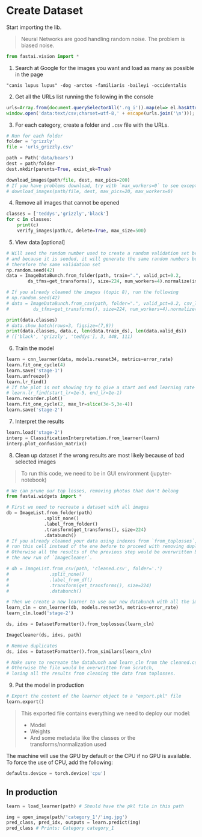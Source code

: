 # Create Dataset

Start importing the lib.

> Neural Networks are good handling random noise. The problem is biased noise.

```py
from fastai.vision import *
```

1. Search at Google for the images you want and load as many as possible in the page

```
"canis lupus lupus" -dog -arctos -familiaris -baileyi -occidentalis
```

2. Get all the URLs list running the following in the console

```js
urls=Array.from(document.querySelectorAll('.rg_i')).map(el=> el.hasAttribute('data-src')?el.getAttribute('data-src'):el.getAttribute('data-iurl'));
window.open('data:text/csv;charset=utf-8,' + escape(urls.join('\n')));
```

3. For each category, create a folder and `.csv` file with the URLs.

```py
# Run for each folder
folder = 'grizzly'
file = 'urls_grizzly.csv'

path = Path('data/bears')
dest = path/folder
dest.mkdir(parents=True, exist_ok=True)

download_images(path/file, dest, max_pics=200)
# If you have problems download, try with `max_workers=0` to see exceptions:
# download_images(path/file, dest, max_pics=20, max_workers=0)
```

4. Remove all images that cannot be opened

```py
classes = ['teddys','grizzly','black']
for c in classes:
    print(c)
    verify_images(path/c, delete=True, max_size=500)
```

5. View data [optional]

```py
# Will seed the random number used to create a random validation set below, 
# and because it is seeded, it will generate the same random numbers between runs,
# therefore the same validation set
np.random.seed(42) 
data = ImageDataBunch.from_folder(path, train=".", valid_pct=0.2,
        ds_tfms=get_transforms(), size=224, num_workers=4).normalize(imagenet_stats)

# If you already cleaned the images (topic 8), run the following
# np.random.seed(42)
# data = ImageDataBunch.from_csv(path, folder=".", valid_pct=0.2, csv_labels='cleaned.csv',
#         ds_tfms=get_transforms(), size=224, num_workers=4).normalize(imagenet_stats)

print(data.classes)
# data.show_batch(rows=3, figsize=(7,8))
print(data.classes, data.c, len(data.train_ds), len(data.valid_ds))
# (['black', 'grizzly', 'teddys'], 3, 448, 111)
```

6. Train the model

```py
learn = cnn_learner(data, models.resnet34, metrics=error_rate)
learn.fit_one_cycle(4)
learn.save('stage-1')
learn.unfreeze()
learn.lr_find()
# If the plot is not showing try to give a start and end learning rate
# learn.lr_find(start_lr=1e-5, end_lr=1e-1)
learn.recorder.plot()
learn.fit_one_cycle(2, max_lr=slice(3e-5,3e-4))
learn.save('stage-2')
```

7. Interpret the results

```py
learn.load('stage-2')
interp = ClassificationInterpretation.from_learner(learn)
interp.plot_confusion_matrix()
```

8. Clean up dataset if the wrong results are most likely because of bad selected images

> To run this code, we need to be in GUI environment (jupyter-notebook)
```py
# We can prune our top losses, removing photos that don't belong
from fastai.widgets import *

# First we need to recreate a dataset with all images
db = ImageList.from_folder(path)
              .split_none()
              .label_from_folder()
              .transform(get_transforms(), size=224)
              .databunch()
# If you already cleaned your data using indexes from `from_toplosses`,
# run this cell instead of the one before to proceed with removing duplicates.
# Otherwise all the results of the previous step would be overwritten by
# the new run of `ImageCleaner`.

# db = ImageList.from_csv(path, 'cleaned.csv', folder='.')
#               .split_none()
#               .label_from_df()
#               .transform(get_transforms(), size=224)
#               .databunch()

# Then we create a new learner to use our new databunch with all the images.
learn_cln = cnn_learner(db, models.resnet34, metrics=error_rate)
learn_cln.load('stage-2')

ds, idxs = DatasetFormatter().from_toplosses(learn_cln)

ImageCleaner(ds, idxs, path)

# Remove duplicates
ds, idxs = DatasetFormatter().from_similars(learn_cln)

# Make sure to recreate the databunch and learn_cln from the cleaned.csv file. 
# Otherwise the file would be overwritten from scratch, 
# losing all the results from cleaning the data from toplosses.
```
 
9. Put the model in production
  
```py
# Export the content of the learner object to a "export.pkl" file
learn.export()
```

> This exported file contains everything we need to deploy our model:
> - Model
> - Weights 
> - And some metadata like the classes or the transforms/normalization used

The machine will use the GPU by default or the CPU if no GPU is available. To force the use of CPU, add the following:

```py
defaults.device = torch.device('cpu')
```

## In production

```py
learn = load_learner(path) # Should have the pkl file in this path

img = open_image(path/'category_1'/'img.jpg')
pred_class, pred_idx, outputs = learn.predict(img)
pred_class # Prints: Category category_1
```
